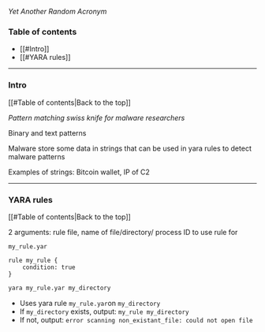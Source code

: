 *Yet Another Random Acronym*

### Table of contents
- [[#Intro]]
- [[#YARA rules]]

___
### Intro
[[#Table of contents|Back to the top]]

_Pattern matching swiss knife for malware researchers_

Binary and text patterns

Malware store some data in strings that can be used in yara rules to detect malware patterns

Examples of strings: Bitcoin wallet, IP of C2

___
### YARA rules
[[#Table of contents|Back to the top]]

2 arguments: rule file, name of file/directory/ process ID to use rule for

`my_rule.yar`
```YARA
rule my_rule {
	condition: true
}
```

```Bash
yara my_rule.yar my_directory
```
- Uses yara rule `my_rule.yar`on `my_directory`
- If `my_directory` exists, output: `my_rule my_directory`
- If not, output: `error scanning non_existant_file: could not open file`

